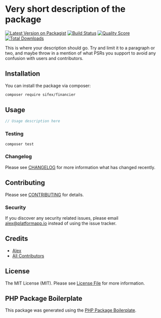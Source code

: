# Very short description of the package

[![Latest Version on Packagist](https://img.shields.io/packagist/v/sifex/financier.svg?style=flat-square)](https://packagist.org/packages/sifex/financier)
[![Build Status](https://img.shields.io/travis/sifex/financier/master.svg?style=flat-square)](https://travis-ci.org/sifex/financier)
[![Quality Score](https://img.shields.io/scrutinizer/g/sifex/financier.svg?style=flat-square)](https://scrutinizer-ci.com/g/sifex/financier)
[![Total Downloads](https://img.shields.io/packagist/dt/sifex/financier.svg?style=flat-square)](https://packagist.org/packages/sifex/financier)

This is where your description should go. Try and limit it to a paragraph or two, and maybe throw in a mention of what PSRs you support to avoid any confusion with users and contributors.

## Installation

You can install the package via composer:

```bash
composer require sifex/financier
```

## Usage

``` php
// Usage description here
```

### Testing

``` bash
composer test
```

### Changelog

Please see [CHANGELOG](CHANGELOG.md) for more information what has changed recently.

## Contributing

Please see [CONTRIBUTING](CONTRIBUTING.md) for details.

### Security

If you discover any security related issues, please email alex@platformapp.io instead of using the issue tracker.

## Credits

- [Alex](https://github.com/sifex)
- [All Contributors](../../contributors)

## License

The MIT License (MIT). Please see [License File](LICENSE.md) for more information.

## PHP Package Boilerplate

This package was generated using the [PHP Package Boilerplate](https://laravelpackageboilerplate.com).